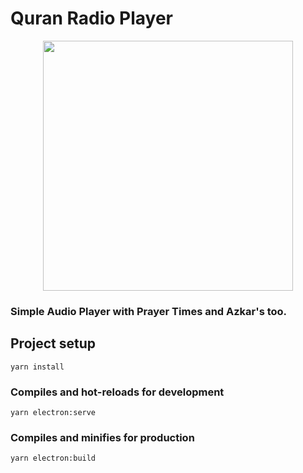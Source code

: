 # Quran Radio Player
<p align="center"><a href="#" target="_blank"><img src="https://github.com/Govar-Dev/QuranRadio/blob/master/screenshot.png?raw=true" width="400"></a></p>

### Simple Audio Player with Prayer Times and Azkar's too.


## Project setup
```
yarn install
```

### Compiles and hot-reloads for development
```
yarn electron:serve
```

### Compiles and minifies for production
```
yarn electron:build
```



